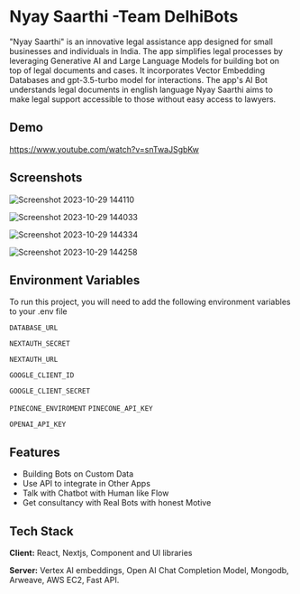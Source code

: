 
# Nyay Saarthi -Team DelhiBots

"Nyay Saarthi" is an innovative legal assistance app designed for small businesses and individuals in India. The app simplifies legal processes by leveraging Generative AI and Large Language Models for building bot on top of legal documents and cases. It incorporates Vector Embedding Databases and gpt-3.5-turbo model for interactions. The app's AI Bot understands legal documents in english language Nyay Saarthi aims to make legal support accessible to those without easy access to lawyers.

## Demo

https://www.youtube.com/watch?v=snTwaJSgbKw


## Screenshots

![Screenshot 2023-10-29 144110](https://github.com/google/timesketch/assets/42493387/356701fe-cdca-41ed-943d-065337a84ec6)

![Screenshot 2023-10-29 144033](https://github.com/google/timesketch/assets/42493387/7ed35c25-d6a4-4358-989c-d6896e1f4a79)

![Screenshot 2023-10-29 144334](https://github.com/google/timesketch/assets/42493387/5fcf68ff-6794-422c-8df3-e7705f7717d4)

![Screenshot 2023-10-29 144258](https://github.com/google/timesketch/assets/42493387/dd850a7d-8f24-4e73-87e5-227f639277f8)
## Environment Variables

To run this project, you will need to add the following environment variables to your .env file

`DATABASE_URL`

`NEXTAUTH_SECRET`

`NEXTAUTH_URL`

`GOOGLE_CLIENT_ID`

`GOOGLE_CLIENT_SECRET`

`PINECONE_ENVIROMENT`
`PINECONE_API_KEY`

`OPENAI_API_KEY`

## Features

- Building Bots on Custom Data
- Use API to integrate in Other Apps
- Talk with Chatbot with Human like Flow
- Get consultancy with Real Bots with honest Motive



## Tech Stack

**Client:** React, Nextjs, Component and UI libraries

**Server:** Vertex AI embeddings, Open AI Chat Completion Model,
Mongodb, Arweave, AWS EC2, Fast API.

